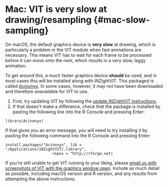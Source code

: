 # Mac: VIT is very slow at drawing/resampling {#mac-slow-sampling}

On macOS, the default graphics device is __very slow__ at drawing,
which is particularly a problem in the VIT module when fast animations
are necessary. This means VIT has to wait for each frame to be processed
before it can move onto the next, which results in a very slow, laggy
animation.

To get around this, a much faster graphics device __should__ be used,
and in most cases this will be installed along with iNZightVIT.
This packaged is called [Acinonyx](https://www.rforge.net/Acinonyx/).
In some cases, however, it may not have been downloaded and therefore
unavailable for VIT to use.

1. First, try updating VIT by following the [update iNZightVIT instructions](../../user_guides/basics/?topic=update_inzight).
2. If that doesn't make a difference, check that the package is installed by pasting the following line into the R Console and pressing Enter:
```
library(Acinonyx)
```
If that gives you an error message, you will need to try installing it by pasting the following command into the R Console and pressing Enter:
```
install.packages("Acinonyx", lib = "/Applications/iNZightVIT/.library",
                     repos = "http://rforge.net)
```

If you're still unable to get VIT running to your liking,
please [email us with screenshots of VIT with the graphics window open](mailto:inzight_support@stat.auckland.ac.nz).
Include as much detail as possible, including macOS version and
R version, and any results from attempting the above instructions.
